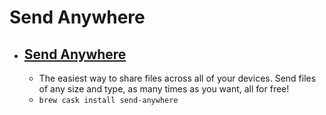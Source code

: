 # Send Anywhere
- [Send Anywhere](https://send-anywhere.com/)
  - 
  - The easiest way to share files across all of your devices. Send files of any size and type, as many times as you want, all for free!
  - `brew cask install send-anywhere`
